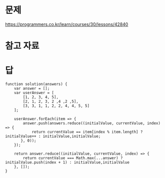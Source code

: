 # 문제
https://programmers.co.kr/learn/courses/30/lessons/42840

# 참고 자료

# 답
    function solution(answers) {
        var answer = [];
        var userAnswer = [
            [1, 2, 3, 4, 5],
            [2, 1, 2, 3, 2 ,4 ,2 ,5],
            [3, 3, 1, 1, 2, 2, 4, 4, 5, 5]
        ];

        userAnswer.forEach(item => {
            answer.push(answers.reduce((initialValue, currentValue, index) => {
                return currentValue == item[index % item.length] ? initialValue++ : initialValue,initialValue;
           }, 0));
        });

        return answer.reduce((initialValue, currentValue, index) => {
            return currentValue === Math.max(...answer) ? initialValue.push(index + 1) : initialValue,initialValue
        }, []);
    }
